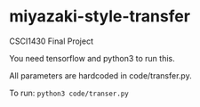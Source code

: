 # miyazaki-style-transfer
CSCI1430 Final Project

You need tensorflow and python3 to run this.

All parameters are hardcoded in code/transfer.py.

To run: `python3 code/transer.py`
